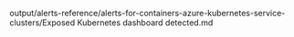 output/alerts-reference/alerts-for-containers-azure-kubernetes-service-clusters/Exposed Kubernetes dashboard detected.md